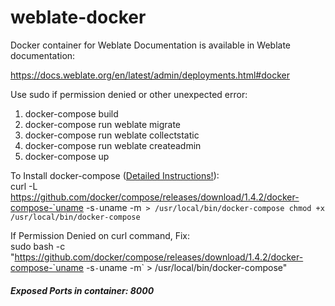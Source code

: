 # weblate-docker

Docker container for Weblate
Documentation is available in Weblate documentation:

https://docs.weblate.org/en/latest/admin/deployments.html#docker 

Use sudo if permission denied or other unexpected error:  
1. docker-compose build  
2. docker-compose run weblate migrate  
3. docker-compose run weblate collectstatic  
4. docker-compose run weblate createadmin  
5. docker-compose up

To Install docker-compose ([Detailed Instructions!](https://github.com/docker/compose/releases)):  
    curl -L https://github.com/docker/compose/releases/download/1.4.2/docker-compose-`uname -s`-`uname -m` > /usr/local/bin/docker-compose
    chmod +x /usr/local/bin/docker-compose`   


If Permission Denied on curl command, Fix:  
    sudo bash -c "https://github.com/docker/compose/releases/download/1.4.2/docker-compose-`uname -s`-`uname -m` > /usr/local/bin/docker-compose"

##### Exposed Ports in container: 8000